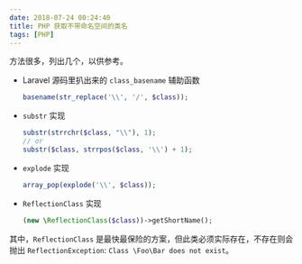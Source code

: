 ```yaml
---
date: 2018-07-24 00:24:40
title: PHP 获取不带命名空间的类名
tags: [PHP]
---
```


方法很多，列出几个，以供参考。

- Laravel 源码里扒出来的 `class_basename` 辅助函数

    ```php
    basename(str_replace('\\', '/', $class));
    ```

- `substr` 实现

    ```php
    substr(strrchr($class, "\\"), 1);
    // or
    substr($class, strrpos($class, '\\') + 1);
    ```

- `explode` 实现

    ```php
    array_pop(explode('\\', $class));
    ```

- `ReflectionClass` 实现

    ```php
    (new \ReflectionClass($class))->getShortName();
    ```

其中，`ReflectionClass` 是最快最保险的方案，但此类必须实际存在，不存在则会抛出 `ReflectionException`: `Class \Foo\Bar does not exist`。
